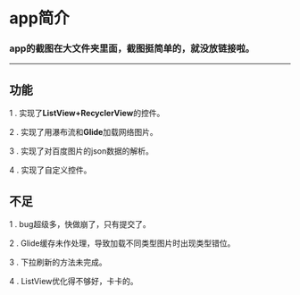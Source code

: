 # app简介

### app的截图在大文件夹里面，截图挺简单的，就没放链接啦。
---

## 功能

1 . 实现了**ListView+RecyclerView**的控件。  

2 . 实现了用瀑布流和**Glide**加载网络图片。

3 . 实现了对百度图片的json数据的解析。

4 . 实现了自定义控件。

## 不足

1 . bug超级多，快做崩了，只有提交了。

2 . Glide缓存未作处理，导致加载不同类型图片时出现类型错位。

3 . 下拉刷新的方法未完成。

4 . ListView优化得不够好，卡卡的。
